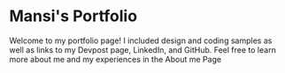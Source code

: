 # Mansi's Portfolio

Welcome to my portfolio page! I included design and coding samples as well as links to my Devpost page, LinkedIn, and GitHub. Feel free to learn more about me and my experiences in the About me Page
